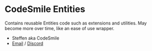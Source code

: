 # CodeSmile Entities

Contains reusable Entities code such as extensions and utilities.
May become more over time, like an ease of use wrapper.


- Steffen aka CodeSmile
- [Email](mailto:steffen@steffenitterheim.de) / [Discord](https://discord.gg/JN3Jz8qkeV)
